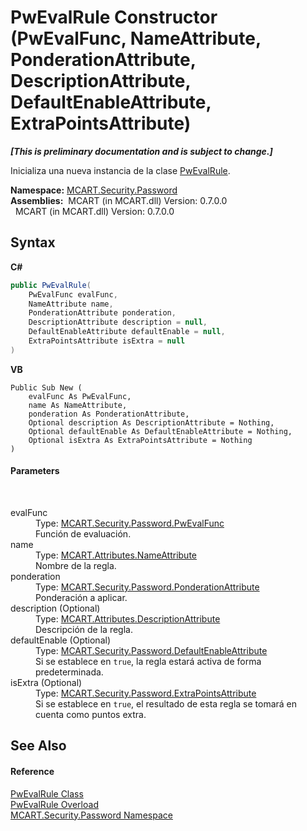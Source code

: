 # PwEvalRule Constructor (PwEvalFunc, NameAttribute, PonderationAttribute, DescriptionAttribute, DefaultEnableAttribute, ExtraPointsAttribute)
 _**\[This is preliminary documentation and is subject to change.\]**_

Inicializa una nueva instancia de la clase <a href="948e40e2-3627-ef3a-b8d7-9dab91b199f0">PwEvalRule</a>.

**Namespace:**&nbsp;<a href="dbbe708a-6e0a-d3f8-20a0-94d530d6d526">MCART.Security.Password</a><br />**Assemblies:**&nbsp;&nbsp;MCART (in MCART.dll) Version: 0.7.0.0<br />&nbsp;&nbsp;MCART (in MCART.dll) Version: 0.7.0.0<br />

## Syntax

**C#**<br />
``` C#
public PwEvalRule(
	PwEvalFunc evalFunc,
	NameAttribute name,
	PonderationAttribute ponderation,
	DescriptionAttribute description = null,
	DefaultEnableAttribute defaultEnable = null,
	ExtraPointsAttribute isExtra = null
)
```

**VB**<br />
``` VB
Public Sub New ( 
	evalFunc As PwEvalFunc,
	name As NameAttribute,
	ponderation As PonderationAttribute,
	Optional description As DescriptionAttribute = Nothing,
	Optional defaultEnable As DefaultEnableAttribute = Nothing,
	Optional isExtra As ExtraPointsAttribute = Nothing
)
```


#### Parameters
&nbsp;<dl><dt>evalFunc</dt><dd>Type: <a href="fc357fbe-9e38-b67d-c076-e33c0a29aad2">MCART.Security.Password.PwEvalFunc</a><br />Función de evaluación.</dd><dt>name</dt><dd>Type: <a href="be434b7c-a3eb-7982-e0f2-4fd43e1283d6">MCART.Attributes.NameAttribute</a><br />Nombre de la regla.</dd><dt>ponderation</dt><dd>Type: <a href="e0961b2e-9924-96e7-6f63-1edaa45d5b24">MCART.Security.Password.PonderationAttribute</a><br />Ponderación a aplicar.</dd><dt>description (Optional)</dt><dd>Type: <a href="0fe6633a-3722-1eb7-2f3f-ea5248fc7571">MCART.Attributes.DescriptionAttribute</a><br />Descripción de la regla.</dd><dt>defaultEnable (Optional)</dt><dd>Type: <a href="0155f35b-6820-6d01-1043-6d0f8cb069ff">MCART.Security.Password.DefaultEnableAttribute</a><br />Si se establece en `true`, la regla estará activa de forma predeterminada.</dd><dt>isExtra (Optional)</dt><dd>Type: <a href="c474842c-14a3-847b-43d4-77ad2e867dfd">MCART.Security.Password.ExtraPointsAttribute</a><br />Si se establece en `true`, el resultado de esta regla se tomará en cuenta como puntos extra.</dd></dl>

## See Also


#### Reference
<a href="948e40e2-3627-ef3a-b8d7-9dab91b199f0">PwEvalRule Class</a><br /><a href="16bfae2f-aa17-c0d7-8dcf-c0fd2e98f3e8">PwEvalRule Overload</a><br /><a href="dbbe708a-6e0a-d3f8-20a0-94d530d6d526">MCART.Security.Password Namespace</a><br />